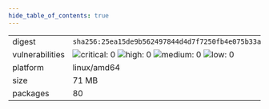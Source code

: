 ```yaml
---
hide_table_of_contents: true
---
```


<table>
<tr><td>digest</td><td><code>sha256:25ea15de9b562497844d4d7f7250fb4e075b33ad8c00e867e023ce1af6fe4bcc</code></td><tr><tr><td>vulnerabilities</td><td><img alt="critical: 0" src="https://img.shields.io/badge/critical-0-lightgrey"/> <img alt="high: 0" src="https://img.shields.io/badge/high-0-lightgrey"/> <img alt="medium: 0" src="https://img.shields.io/badge/medium-0-lightgrey"/> <img alt="low: 0" src="https://img.shields.io/badge/low-0-lightgrey"/> <!-- unspecified: 0 --></td></tr>
<tr><td>platform</td><td>linux/amd64</td></tr>
<tr><td>size</td><td>71 MB</td></tr>
<tr><td>packages</td><td>80</td></tr>
</table>
</details></table>
</details>

<table></table>

